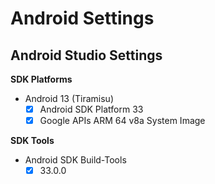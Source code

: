# Android Settings

## Android Studio Settings

**SDK Platforms**

- Android 13 (Tiramisu)
  - [x] Android SDK Platform 33
  - [x] Google APIs ARM 64 v8a System Image

**SDK Tools**

- Android SDK Build-Tools
  - [x] 33.0.0
